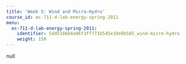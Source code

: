```yaml
---
title: 'Week 5: Wind and Micro-Hydro'
course_id: ec-711-d-lab-energy-spring-2011
menu:
  ec-711-d-lab-energy-spring-2011:
    identifier: 5dd5186b4a86f3ff771b545e19e9b505_wind-micro-hydro
    weight: 150
---
```

null